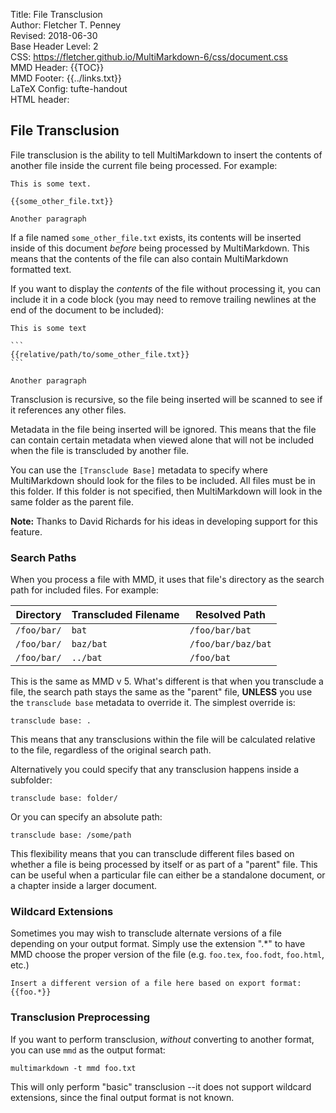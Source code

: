 Title:	File Transclusion  
Author:	Fletcher T. Penney  
Revised:	2018-06-30  
Base Header Level:	2  
CSS:	https://fletcher.github.io/MultiMarkdown-6/css/document.css  
MMD Header:	{{TOC}}  
MMD Footer:	{{../links.txt}}  
LaTeX Config:	tufte-handout  
HTML header:	<script type="text/javascript" src="https://cdnjs.cloudflare.com/ajax/libs/mathjax/2.7.2/MathJax.js?config=TeX-AMS-MML_HTMLorMML"></script>
<link rel="stylesheet" href="https://cdnjs.cloudflare.com/ajax/libs/highlight.js/9.12.0/styles/default.min.css">
<script type="text/javascript" src="https://cdnjs.cloudflare.com/ajax/libs/highlight.js/9.12.0/highlight.min.js"></script>
<script>hljs.initHighlightingOnLoad();</script>


## File Transclusion ##

File transclusion is the ability to tell MultiMarkdown to insert the contents of another file inside the current file being processed.  For example:

	This is some text.
	
	{{some_other_file.txt}}
	
	Another paragraph

If a file named `some_other_file.txt` exists, its contents will be inserted inside of this document *before* being processed by MultiMarkdown.  This means that the contents of the file can also contain MultiMarkdown formatted text.

If you want to display the *contents* of the file without processing it, you can include it in a code block (you may need to remove trailing newlines at the end of the document to be included):

	This is some text

	```
	{{relative/path/to/some_other_file.txt}}
	```

	Another paragraph

Transclusion is recursive, so the file being inserted will be scanned to see if it references any other files.

Metadata in the file being inserted will be ignored.  This means that the file can contain certain metadata when viewed alone that will not be included when the file is transcluded by another file.

You can use the `[Transclude Base]` metadata to specify where MultiMarkdown should look for the files to be included.  All files must be in this folder.  If this folder is not specified, then MultiMarkdown will look in the same folder as the parent file.

**Note:**  Thanks to David Richards for his ideas in developing support for this feature.

### Search Paths ###


When you process a file with MMD, it uses that file's directory as the search
path for included files. For example:

| Directory	| Transcluded Filename	| Resolved Path 	|  
| ------------------	| -----------------------------	| ------------------------------	|  
| `/foo/bar/`	| `bat`	| `/foo/bar/bat`	|  
| `/foo/bar/`	| `baz/bat`	| `/foo/bar/baz/bat`	|  
| `/foo/bar/`	| `../bat` 	| `/foo/bat`	|  

This is the same as MMD v 5.  What's different is that when you transclude a
file, the search path stays the same as the "parent" file, **UNLESS** you use
the `transclude base` metadata to override it.  The simplest override is:

	transclude base: .

This means that any transclusions within the file will be calculated relative
to the file, regardless of the original search path.  

Alternatively you could specify that any transclusion happens inside a
subfolder:

	transclude base: folder/

Or you can specify an absolute path:

	transclude base: /some/path

This flexibility means that you can transclude different files based on
whether a file is being processed by itself or as part of a "parent" file.
This can be useful when a particular file can either be a standalone document,
or a chapter inside a larger document.


### Wildcard Extensions ###

Sometimes you may wish to transclude alternate versions of a file depending on your output format.  Simply use the extension ".*" to have MMD choose the proper version of the file (e.g. `foo.tex`, `foo.fodt`, `foo.html`, etc.)

	Insert a different version of a file here based on export format:
	{{foo.*}}


### Transclusion Preprocessing ###

If you want to perform transclusion, *without* converting to another format, you can use `mmd` as the output format:

	multimarkdown -t mmd foo.txt

This will only perform "basic" transclusion --it does not support wildcard extensions, since the final output format is not known.
